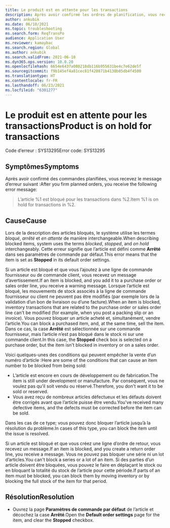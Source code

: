 ```yaml
---
title: Le produit est en attente pour les transactions
description: Après avoir confirmé les ordres de planification, vous recevez un message d’erreur indiquant qu’un article est en attente pour les transactions.
author: ankubik
ms.date: 06/10/2021
ms.topic: troubleshooting
ms.search.form: ReqTransPo
audience: Application User
ms.reviewer: kamaybac
ms.search.region: Global
ms.author: ankubik
ms.search.validFrom: 2021-06-10
ms.dyn365.ops.version: 10.0.20
ms.openlocfilehash: 6654e6437a088218db116b955631be4c7e62de5f
ms.sourcegitcommit: f9b145ef4a81cec81f420871b4130b05db4f4500
ms.translationtype: HT
ms.contentlocale: fr-FR
ms.lasthandoff: 06/23/2021
ms.locfileid: "6301277"
---
```

# <a name="product-is-on-hold-for-transactions"></a><span data-ttu-id="b37d7-103">Le produit est en attente pour les transactions</span><span class="sxs-lookup"><span data-stu-id="b37d7-103">Product is on hold for transactions</span></span>

<span data-ttu-id="b37d7-104">Code d’erreur : SYS13295</span><span class="sxs-lookup"><span data-stu-id="b37d7-104">Error code: SYS13295</span></span>

## <a name="symptoms"></a><span data-ttu-id="b37d7-105">Symptômes</span><span class="sxs-lookup"><span data-stu-id="b37d7-105">Symptoms</span></span>

<span data-ttu-id="b37d7-106">Après avoir confirmé des commandes planifiées, vous recevez le message d’erreur suivant :</span><span class="sxs-lookup"><span data-stu-id="b37d7-106">After you firm planned orders, you receive the following error message:</span></span>

> <span data-ttu-id="b37d7-107">L’article %1 est bloqué pour les transactions dans %2.</span><span class="sxs-lookup"><span data-stu-id="b37d7-107">Item %1 is on hold for transactions in %2.</span></span>

## <a name="cause"></a><span data-ttu-id="b37d7-108">Cause</span><span class="sxs-lookup"><span data-stu-id="b37d7-108">Cause</span></span>

<span data-ttu-id="b37d7-109">Lors de la description des articles bloqués, le système utilise les termes *bloqué*, *arrêté* et *en attente* de manière interchangeable.</span><span class="sxs-lookup"><span data-stu-id="b37d7-109">When describing blocked items, system uses the terms *blocked*, *stopped*, and *on hold* interchangeably.</span></span> <span data-ttu-id="b37d7-110">Cette erreur signifie que l’article est défini comme **Arrêté** dans ses paramètres de commande par défaut.</span><span class="sxs-lookup"><span data-stu-id="b37d7-110">This error means that the item is set as **Stopped** in its default order settings.</span></span>

<span data-ttu-id="b37d7-111">Si un article est bloqué et que vous l’ajoutez à une ligne de commande fournisseur ou de commande client, vous recevez un message d’avertissement.</span><span class="sxs-lookup"><span data-stu-id="b37d7-111">If an item is blocked, and you add it to a purchase order or sales order line, you receive a warning message.</span></span> <span data-ttu-id="b37d7-112">Lorsque l’article est bloqué, les mouvements de stock associés à la ligne de commande fournisseur ou client ne peuvent pas être modifiés (par exemple lors de la validation d’un bon de livraison ou d’une facture).</span><span class="sxs-lookup"><span data-stu-id="b37d7-112">When an item is blocked, inventory transactions that are related to the purchase order or sales order line can't be modified (for example, when you post a packing slip or an invoice).</span></span> <span data-ttu-id="b37d7-113">Vous pouvez bloquer un article acheté et, simultanément, vendre l’article.</span><span class="sxs-lookup"><span data-stu-id="b37d7-113">You can block a purchased item, and, at the same time, sell the item.</span></span> <span data-ttu-id="b37d7-114">Dans ce cas, la case **Arrêté** est sélectionnée sur une commande fournisseur, mais l’article n’est pas bloqué dans le stock ni sur une commande client.</span><span class="sxs-lookup"><span data-stu-id="b37d7-114">In this case, the **Stopped** check box is selected on a purchase order, but the item isn't blocked in inventory or on a sales order.</span></span>

<span data-ttu-id="b37d7-115">Voici quelques-unes des conditions qui peuvent empêcher la vente d’un numéro d’article :</span><span class="sxs-lookup"><span data-stu-id="b37d7-115">Here are some of the conditions that can cause an item number to be blocked from being sold:</span></span>

- <span data-ttu-id="b37d7-116">L’article est encore en cours de développement ou de fabrication.</span><span class="sxs-lookup"><span data-stu-id="b37d7-116">The item is still under development or manufacture.</span></span> <span data-ttu-id="b37d7-117">Par conséquent, vous ne voulez pas qu’il soit vendu ou réservé.</span><span class="sxs-lookup"><span data-stu-id="b37d7-117">Therefore, you don't want it to be sold or reserved.</span></span>
- <span data-ttu-id="b37d7-118">Vous avez reçu de nombreux articles défectueux et les défauts doivent être corrigés avant que l’article puisse être vendu.</span><span class="sxs-lookup"><span data-stu-id="b37d7-118">You've received many defective items, and the defects must be corrected before the item can be sold.</span></span>

<span data-ttu-id="b37d7-119">Dans les cas de ce type; vous pouvez donc bloquer l’article jusqu’à la résolution du problème.</span><span class="sxs-lookup"><span data-stu-id="b37d7-119">In cases of this type, you can block the item until the issue is resolved.</span></span>

<span data-ttu-id="b37d7-120">Si un article est bloqué et que vous créez une ligne d’ordre de retour, vous recevez un message.</span><span class="sxs-lookup"><span data-stu-id="b37d7-120">If an item is blocked, and you create a return order line, you receive a message.</span></span> <span data-ttu-id="b37d7-121">Vous ne pouvez pas bloquer une série ni un lot d’articles.</span><span class="sxs-lookup"><span data-stu-id="b37d7-121">You can't block a series or a lot of an item.</span></span> <span data-ttu-id="b37d7-122">Si des parties d’un article doivent être bloquées, vous pouvez le faire en déplaçant le stock ou en bloquant la totalité du stock de l’article pour cette période.</span><span class="sxs-lookup"><span data-stu-id="b37d7-122">If parts of an item must be blocked, you can block them by moving inventory or by blocking the full stock of the item for that period.</span></span>

## <a name="resolution"></a><span data-ttu-id="b37d7-123">Résolution</span><span class="sxs-lookup"><span data-stu-id="b37d7-123">Resolution</span></span>

- <span data-ttu-id="b37d7-124">Ouvrez la page **Paramètres de commande par défaut** de l’article et décochez la case **Arrêté**.</span><span class="sxs-lookup"><span data-stu-id="b37d7-124">Open the **Default order settings** page for the item, and clear the **Stopped** checkbox.</span></span>
